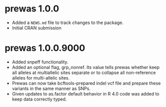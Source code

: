 # prewas 1.0.0

* Added a `NEWS.md` file to track changes to the package.
* Initial CRAN submission 

# prewas 1.0.0.9000

* Added snpeff functionality. 
* Added an optional flag, grp_nonref. Its value tells prewas whether keep all alleles at multiallelic sites separate or to collapse all non-reference alleles for multi-allelic sites. 
* Prewas can now take bcftools-prepared indel vcf file and prepare these variants in the same manner as SNPs.
* Given updates to as.factor default behavior in R 4.0 code was added to keep data correctly typed. 
